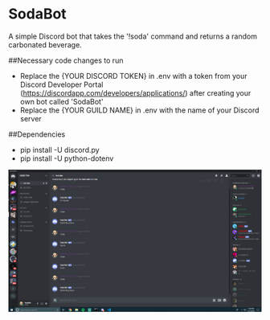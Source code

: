 # SodaBot
A simple Discord bot that takes the '!soda' command and returns a random carbonated beverage.


##Necessary code changes to run
* Replace the {YOUR DISCORD TOKEN} in .env with a token from your Discord Developer Portal (https://discordapp.com/developers/applications/) after creating your own bot called 'SodaBot'
* Replace the {YOUR GUILD NAME} in .env with the name of your Discord server

##Dependencies
* pip install -U discord.py
* pip install -U python-dotenv

![Image Example](https://raw.githubusercontent.com/napierbw/SodaBot/master/example.PNG)

